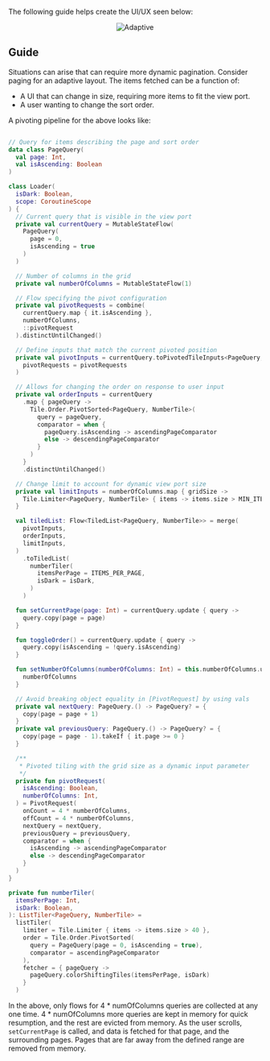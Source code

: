 The following guide helps create the UI/UX seen below:

<p align="center">
    <img src="../../images/adaptive.gif" alt="Adaptive"/>
</p>

## Guide

Situations can arise that can require more dynamic pagination.
Consider paging for an adaptive layout. The items fetched can be a function of:

* A UI that can change in size, requiring more items to fit the view port.
* A user wanting to change the sort order.

A pivoting pipeline for the above looks like:

```kotlin

// Query for items describing the page and sort order
data class PageQuery(
  val page: Int,
  val isAscending: Boolean
)

class Loader(
  isDark: Boolean,
  scope: CoroutineScope
) {
  // Current query that is visible in the view port
  private val currentQuery = MutableStateFlow(
    PageQuery(
      page = 0,
      isAscending = true
    )
  )

  // Number of columns in the grid
  private val numberOfColumns = MutableStateFlow(1)

  // Flow specifying the pivot configuration
  private val pivotRequests = combine(
    currentQuery.map { it.isAscending },
    numberOfColumns,
    ::pivotRequest
  ).distinctUntilChanged()

  // Define inputs that match the current pivoted position
  private val pivotInputs = currentQuery.toPivotedTileInputs<PageQuery, NumberTile>(
    pivotRequests = pivotRequests
  )

  // Allows for changing the order on response to user input
  private val orderInputs = currentQuery
    .map { pageQuery ->
      Tile.Order.PivotSorted<PageQuery, NumberTile>(
        query = pageQuery,
        comparator = when {
          pageQuery.isAscending -> ascendingPageComparator
          else -> descendingPageComparator
        }
      )
    }
    .distinctUntilChanged()

  // Change limit to account for dynamic view port size
  private val limitInputs = numberOfColumns.map { gridSize ->
    Tile.Limiter<PageQuery, NumberTile> { items -> items.size > MIN_ITEMS_TO_SHOW * gridSize }
  }

  val tiledList: Flow<TiledList<PageQuery, NumberTile>> = merge(
    pivotInputs,
    orderInputs,
    limitInputs,
  )
    .toTiledList(
      numberTiler(
        itemsPerPage = ITEMS_PER_PAGE,
        isDark = isDark,
      )
    )

  fun setCurrentPage(page: Int) = currentQuery.update { query ->
    query.copy(page = page)
  }

  fun toggleOrder() = currentQuery.update { query ->
    query.copy(isAscending = !query.isAscending)
  }

  fun setNumberOfColumns(numberOfColumns: Int) = this.numberOfColumns.update {
    numberOfColumns
  }

  // Avoid breaking object equality in [PivotRequest] by using vals
  private val nextQuery: PageQuery.() -> PageQuery? = {
    copy(page = page + 1)
  }
  private val previousQuery: PageQuery.() -> PageQuery? = {
    copy(page = page - 1).takeIf { it.page >= 0 }
  }

  /**
   * Pivoted tiling with the grid size as a dynamic input parameter
   */
  private fun pivotRequest(
    isAscending: Boolean,
    numberOfColumns: Int,
  ) = PivotRequest(
    onCount = 4 * numberOfColumns,
    offCount = 4 * numberOfColumns,
    nextQuery = nextQuery,
    previousQuery = previousQuery,
    comparator = when {
      isAscending -> ascendingPageComparator
      else -> descendingPageComparator
    }
  )
}

private fun numberTiler(
  itemsPerPage: Int,
  isDark: Boolean,
): ListTiler<PageQuery, NumberTile> =
  listTiler(
    limiter = Tile.Limiter { items -> items.size > 40 },
    order = Tile.Order.PivotSorted(
      query = PageQuery(page = 0, isAscending = true),
      comparator = ascendingPageComparator
    ),
    fetcher = { pageQuery ->
      pageQuery.colorShiftingTiles(itemsPerPage, isDark)
    }
  )
```

In the above, only flows for 4 * numOfColumns queries are collected at any one time. 4 * numOfColumns more queries are kept in memory for quick
resumption, and the rest are evicted from memory. As the user scrolls, `setCurrentPage` is called, and data is
fetched for that page, and the surrounding pages.
Pages that are far away from the defined range are removed from memory.